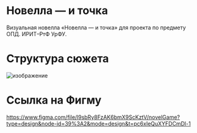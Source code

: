 # Новелла — и точка
 Визуальная новелла «Новелла — и точка» для проекта по предмету ОПД. ИРИТ–РтФ УрФУ.
# Структура сюжета
![изображение](https://github.com/MainEditor/NovelGame/assets/98752769/224e9d2e-20b3-48f0-88d3-a34c5ed60ba1)
# Ссылка на Фигму
https://www.figma.com/file/l9sbRy8FzAK6bmX9ScKztV/novelGame?type=design&node-id=39%3A2&mode=design&t=pc6xIeQuXYFDCmDl-1
